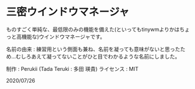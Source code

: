 
# 三密ウインドウマネージャ

ものすごく単純な、最低限のみの機能を備えた(といってもtinywmよりかはちょっと高機能な)ウインドウマネージャです。

名前の由来 : 練習用という側面も兼ね、名前を凝っても意味がないと思ったため...むしろあえて凝ってないことがひと目でわかるような名前にしました。

制作 : Perukii (Tada Teruki : 多田 瑛貴)
ライセンス : MIT

2020/07/26
